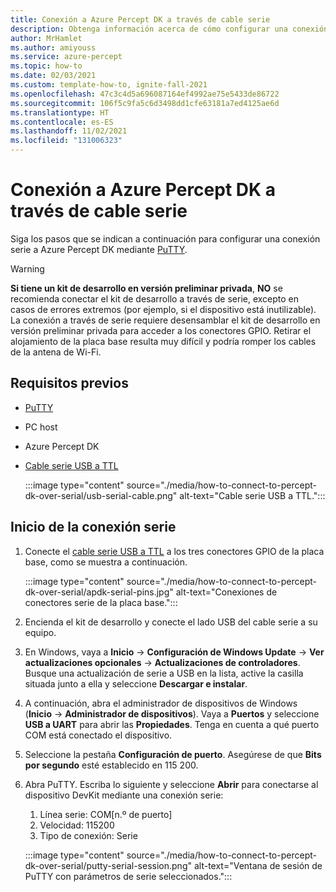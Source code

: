 ```yaml
---
title: Conexión a Azure Percept DK a través de cable serie
description: Obtenga información acerca de cómo configurar una conexión serie a Azure Percept DK con un cable serie de USB a TTL.
author: MrHamlet
ms.author: amiyouss
ms.service: azure-percept
ms.topic: how-to
ms.date: 02/03/2021
ms.custom: template-how-to, ignite-fall-2021
ms.openlocfilehash: 47c3c4d5a696087164ef4992ae75e5433de86722
ms.sourcegitcommit: 106f5c9fa5c6d3498dd1cfe63181a7ed4125ae6d
ms.translationtype: HT
ms.contentlocale: es-ES
ms.lasthandoff: 11/02/2021
ms.locfileid: "131006323"
---
```

# <a name="connect-to-azure-percept-dk-over-serial"></a>Conexión a Azure Percept DK a través de cable serie

Siga los pasos que se indican a continuación para configurar una conexión serie a Azure Percept DK mediante [PuTTY](https://www.chiark.greenend.org.uk/~sgtatham/putty/latest.html).

> [!WARNING]
> **Si tiene un kit de desarrollo en versión preliminar privada**, **NO** se recomienda conectar el kit de desarrollo a través de serie, excepto en casos de errores extremos (por ejemplo, si el dispositivo está inutilizable). La conexión a través de serie requiere desensamblar el kit de desarrollo en versión preliminar privada para acceder a los conectores GPIO. Retirar el alojamiento de la placa base resulta muy difícil y podría romper los cables de la antena de Wi-Fi.

## <a name="prerequisites"></a>Requisitos previos

- [PuTTY](https://www.chiark.greenend.org.uk/~sgtatham/putty/latest.html)
- PC host
- Azure Percept DK
- [Cable serie USB a TTL](https://www.adafruit.com/product/954)

    :::image type="content" source="./media/how-to-connect-to-percept-dk-over-serial/usb-serial-cable.png" alt-text="Cable serie USB a TTL.":::

## <a name="start-the-serial-connection"></a>Inicio de la conexión serie

1. Conecte el [cable serie USB a TTL](https://www.adafruit.com/product/954) a los tres conectores GPIO de la placa base, como se muestra a continuación.

    :::image type="content" source="./media/how-to-connect-to-percept-dk-over-serial/apdk-serial-pins.jpg" alt-text="Conexiones de conectores serie de la placa base.":::

1. Encienda el kit de desarrollo y conecte el lado USB del cable serie a su equipo.

1. En Windows, vaya a **Inicio** -> **Configuración de Windows Update** -> **Ver actualizaciones opcionales** -> **Actualizaciones de controladores**. Busque una actualización de serie a USB en la lista, active la casilla situada junto a ella y seleccione **Descargar e instalar**.  

1. A continuación, abra el administrador de dispositivos de Windows (**Inicio** -> **Administrador de dispositivos**). Vaya a **Puertos** y seleccione **USB a UART** para abrir las **Propiedades**. Tenga en cuenta a qué puerto COM está conectado el dispositivo.

1. Seleccione la pestaña **Configuración de puerto**. Asegúrese de que **Bits por segundo** esté establecido en 115 200.

1. Abra PuTTY. Escriba lo siguiente y seleccione **Abrir** para conectarse al dispositivo DevKit mediante una conexión serie:

    1. Línea serie: COM[n.º de puerto]
    1. Velocidad: 115200
    1. Tipo de conexión: Serie

    :::image type="content" source="./media/how-to-connect-to-percept-dk-over-serial/putty-serial-session.png" alt-text="Ventana de sesión de PuTTY con parámetros de serie seleccionados.":::
